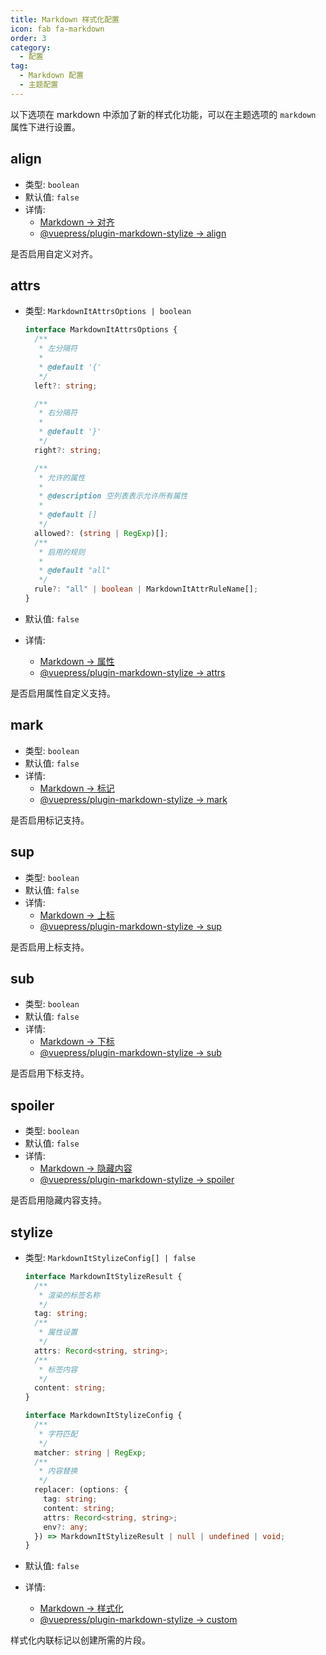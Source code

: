 ```yaml
---
title: Markdown 样式化配置
icon: fab fa-markdown
order: 3
category:
  - 配置
tag:
  - Markdown 配置
  - 主题配置
---
```


以下选项在 markdown 中添加了新的样式化功能，可以在主题选项的 `markdown` 属性下进行设置。

## align

- 类型: `boolean`
- 默认值: `false`
- 详情:
  - [Markdown → 对齐](../../guide/markdown/stylize/align.md)
  - [@vuepress/plugin-markdown-stylize → align][align]

是否启用自定义对齐。

## attrs

- 类型: `MarkdownItAttrsOptions | boolean`

  ```ts
  interface MarkdownItAttrsOptions {
    /**
     * 左分隔符
     *
     * @default '{'
     */
    left?: string;

    /**
     * 右分隔符
     *
     * @default '}'
     */
    right?: string;

    /**
     * 允许的属性
     *
     * @description 空列表表示允许所有属性
     *
     * @default []
     */
    allowed?: (string | RegExp)[];
    /**
     * 启用的规则
     *
     * @default "all"
     */
    rule?: "all" | boolean | MarkdownItAttrRuleName[];
  }
  ```

- 默认值: `false`
- 详情:
  - [Markdown → 属性](../../guide/markdown/stylize/attrs.md)
  - [@vuepress/plugin-markdown-stylize → attrs][attrs]

是否启用属性自定义支持。

## mark

- 类型: `boolean`
- 默认值: `false`
- 详情:
  - [Markdown → 标记](../../guide/markdown/stylize/mark.md)
  - [@vuepress/plugin-markdown-stylize → mark][mark]

是否启用标记支持。

## sup

- 类型: `boolean`
- 默认值: `false`
- 详情:
  - [Markdown → 上标](../../guide/markdown/stylize/sup-sub.md)
  - [@vuepress/plugin-markdown-stylize → sup][sup]

是否启用上标支持。

## sub

- 类型: `boolean`
- 默认值: `false`
- 详情:
  - [Markdown → 下标](../../guide/markdown/stylize/sup-sub.md)
  - [@vuepress/plugin-markdown-stylize → sub][sub]

是否启用下标支持。

## spoiler

- 类型: `boolean`
- 默认值: `false`
- 详情:
  - [Markdown → 隐藏内容](../../guide/markdown/stylize/spoiler.md)
  - [@vuepress/plugin-markdown-stylize → spoiler][spoiler]

是否启用隐藏内容支持。

## stylize

- 类型: `MarkdownItStylizeConfig[] | false`

  ```ts
  interface MarkdownItStylizeResult {
    /**
     * 渲染的标签名称
     */
    tag: string;
    /**
     * 属性设置
     */
    attrs: Record<string, string>;
    /**
     * 标签内容
     */
    content: string;
  }

  interface MarkdownItStylizeConfig {
    /**
     * 字符匹配
     */
    matcher: string | RegExp;
    /**
     * 内容替换
     */
    replacer: (options: {
      tag: string;
      content: string;
      attrs: Record<string, string>;
      env?: any;
    }) => MarkdownItStylizeResult | null | undefined | void;
  }
  ```

- 默认值: `false`
- 详情:
  - [Markdown → 样式化](../../guide/markdown/stylize/stylize.md)
  - [@vuepress/plugin-markdown-stylize → custom][stylize]

样式化内联标记以创建所需的片段。

[align]: https://ecosystem.vuejs.press/zh/plugins/markdown/markdown-stylize.html#align
[attrs]: https://ecosystem.vuejs.press/zh/plugins/markdown/markdown-stylize.html#attrs
[mark]: https://ecosystem.vuejs.press/zh/plugins/markdown/markdown-stylize.html#mark
[sup]: https://ecosystem.vuejs.press/zh/plugins/markdown/markdown-stylize.html#sup
[sub]: https://ecosystem.vuejs.press/zh/plugins/markdown/markdown-stylize.html#sub
[spoiler]: https://ecosystem.vuejs.press/zh/plugins/markdown/markdown-stylize.html#spoiler
[stylize]: https://ecosystem.vuejs.press/zh/plugins/markdown/markdown-stylize.html#custom
